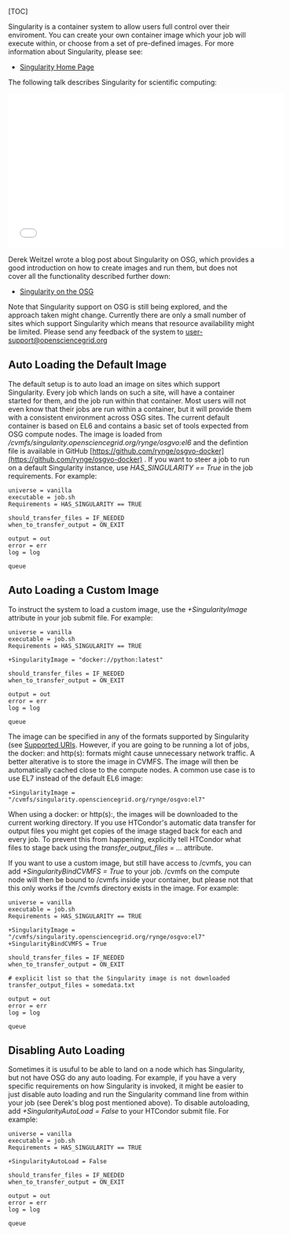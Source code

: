 [title]: - "Singularity Containers"

[TOC]

Singularity is a container system to allow users full control over their enviroment. You
can create your own container image which your job will execute within, or choose from
a set of pre-defined images. For more information about Singularity, please see:

 * [Singularity Home Page](http://singularity.lbl.gov/)

The following talk describes Singularity for scientific computing:

<iframe width="560" height="315" src="//www.youtube.com/embed/DA87Ba2dpNM" frameborder="0" allowfullscreen></iframe>

Derek Weitzel wrote a blog post about Singularity on OSG, which provides a good
introduction on how to create images and run them, but does not cover all the
functionality described further down:

  * [Singularity on the OSG](https://djw8605.github.io/2017/01/12/singularity-on-the-osg/)

Note that Singularity support on OSG is still being explored, and the approach
taken might change. Currently there are only a small number of sites which support
Singularity which means that resource availability might be limited.
Please send any feedback of the system to
[user-support@opensciencegrid.org](mailto:user-support@opensciencegrid.org)

## Auto Loading the Default Image

The default setup is to auto load an image on sites which support Singularity. Every
job which lands on such a site, will have a container started for them, and the job
run within that container. Most users will not even know that their jobs are run
within a container, but it will provide them with a consistent environment across
OSG sites. The current default container is based on EL6 and contains a basic
set of tools expected from OSG compute nodes. The image is loaded from
*/cvmfs/singularity.opensciencegrid.org/rynge/osgvo:el6* and the defintion file
is available in GitHub
[https://github.com/rynge/osgvo-docker](https://github.com/rynge/osgvo-docker) .
If you want to steer a job to run on a default Singularity instance,
use *HAS_SINGULARITY == True* in the job requirements. For example:

    universe = vanilla
    executable = job.sh
    Requirements = HAS_SINGULARITY == TRUE

    should_transfer_files = IF_NEEDED
    when_to_transfer_output = ON_EXIT

    output = out
    error = err
    log = log

    queue

## Auto Loading a Custom Image

To instruct the system to load a custom image, use the *+SingularityImage* attribute in 
your job submit file. For example:

    universe = vanilla
    executable = job.sh
    Requirements = HAS_SINGULARITY == TRUE

    +SingularityImage = "docker://python:latest"

    should_transfer_files = IF_NEEDED
    when_to_transfer_output = ON_EXIT

    output = out
    error = err
    log = log

    queue

The image can be specified in any of the formats supported by Singularity (see
[Supported URIs](http://singularity.lbl.gov/user-guide#supported-uris). However, if
you are going to be running a lot of jobs, the docker: and http(s): formats might
cause unnecessary network traffic. A better alterative is to store the image in 
CVMFS. The image will then be automatically cached close to the compute nodes. A
common use case is to use EL7 instead of the default EL6 image:

    +SingularityImage = "/cvmfs/singularity.opensciencegrid.org/rynge/osgvo:el7"

When using a docker: or http(s):, the images will be downloaded to the current
working directory. If you use HTCondor's automatic data transfer for output files
you might get copies of the image staged back for each and every job. To prevent
this from happening, explicitly tell HTCondor what files to stage back using
the *transfer_output_files = ...* attribute.

If you want to use a custom image, but still have access to /cvmfs, you can add
*+SingularityBindCVMFS = True* to your job. /cvmfs on the compute node will then
be bound to /cvmfs inside your container, but please not that this only works
if the /cvmfs directory exists in the image. For example:

    universe = vanilla
    executable = job.sh
    Requirements = HAS_SINGULARITY == TRUE

    +SingularityImage = "/cvmfs/singularity.opensciencegrid.org/rynge/osgvo:el7"
    +SingularityBindCVMFS = True

    should_transfer_files = IF_NEEDED
    when_to_transfer_output = ON_EXIT

    # explicit list so that the Singularity image is not downloaded
    transfer_output_files = somedata.txt

    output = out
    error = err
    log = log

    queue

## Disabling Auto Loading

Sometimes it is usuful to be able to land on a node which has Singularity, but not
have OSG do any auto loading. For example, if you have a very specific requirements
on how Singularity is invoked, it might be easier to just disable auto loading and
run the Singularity command line from within your job (see Derek's blog post mentioned
above). To disable autoloading, add *+SingularityAutoLoad = False* to your HTCondor
submit file. For example:

    universe = vanilla
    executable = job.sh
    Requirements = HAS_SINGULARITY == TRUE

    +SingularityAutoLoad = False

    should_transfer_files = IF_NEEDED
    when_to_transfer_output = ON_EXIT

    output = out
    error = err
    log = log

    queue




